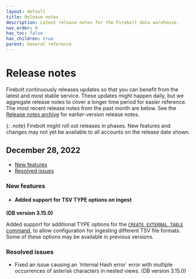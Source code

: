 ```yaml
---
layout: default
title: Release notes
description: Latest release notes for the Firebolt data warehouse.
nav_order: 8
has_toc: false
has_children: true
parent: General reference
---
```


# Release notes

Firebolt continuously releases updates so that you can benefit from the latest and most stable service. These updates might happen daily, but we aggregate release notes to cover a longer time period for easier reference. The most recent release notes from the past month are below. See the [Release notes archive](release-notes-archive.md) for earlier-version release notes.

{: .note}
Firebolt might roll out releases in phases. New features and changes may not yet be available to all accounts on the release date shown.

## December 28, 2022

* [New features](#new-features)
* [Resolved issues](#resolved-issues)

### New features

* #### <!--- FIR-13527 —-->Added support for TSV TYPE options on ingest
**(DB version 3.15.0)**

  Added support for additional TYPE options for the [`CREATE EXTERNAL TABLE` command](../sql-reference/commands/create-external-table.md#type), to allow configuration for ingesting different TSV file formats. Some of these options may be available in previous versions. 

### Resolved issues

* <!--- FIR-16182 —-->Fixed an issue causing an `Internal Hash error` error with multiple occurrences of asterisk characters in nested views. (DB version 3.15.0)